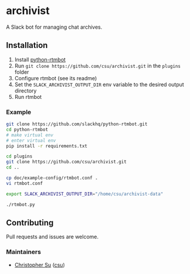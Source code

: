 # archivist

A Slack bot for managing chat archives.

## Installation
1. Install [python-rtmbot](https://github.com/slackhq/python-rtmbot)
2. Run `git clone https://github.com/csu/archivist.git` in the `plugins` folder
3. Configure rtmbot (see its readme)
4. Set the `SLACK_ARCHIVIST_OUTPUT_DIR` env variable to the desired output directory
4. Run rtmbot

### Example
```bash
git clone https://github.com/slackhq/python-rtmbot.git
cd python-rtmbot
# make virtual env
# enter virtual env
pip install -r requirements.txt

cd plugins
git clone https://github.com/csu/archivist.git
cd ..

cp doc/example-config/rtmbot.conf .
vi rtmbot.conf

export SLACK_ARCHIVIST_OUTPUT_DIR="/home/csu/archivist-data"

./rtmbot.py
```

## Contributing
Pull requests and issues are welcome.

### Maintainers
* [Christopher Su](https://christopher.su) ([csu](https://github.com/csu))
